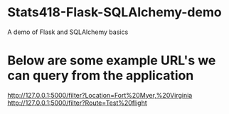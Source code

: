 # Stats418-Flask-SQLAlchemy-demo
A demo of Flask and SQLAlchemy basics

# Below are some example URL's we can query from the application
http://127.0.0.1:5000/filter?Location=Fort%20Myer,%20Virginia
http://127.0.0.1:5000/filter?Route=Test%20flight